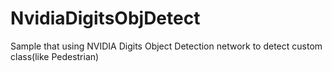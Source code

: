 # NvidiaDigitsObjDetect
Sample that using NVIDIA Digits Object Detection network to detect custom class(like Pedestrian)
